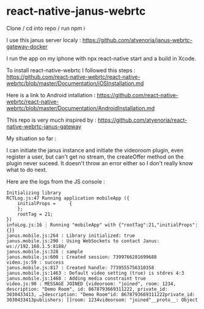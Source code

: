 # react-native-janus-webrtc

Clone / cd into repo / run npm i

I use this janus server localy : https://github.com/atyenoria/janus-webrtc-gateway-docker

I run the app on my iphone with npx react-native start and a build in Xcode.

To install react-native-webrtc I followed this steps : https://github.com/react-native-webrtc/react-native-webrtc/blob/master/Documentation/iOSInstallation.md

Here is a link to Android intallation : https://github.com/react-native-webrtc/react-native-webrtc/blob/master/Documentation/AndroidInstallation.md

This repo is very much inspired by : https://github.com/atyenoria/react-native-webrtc-janus-gateway

My situation so far :

I can initiate the janus instance and initiate the videoroom plugin, even register a user, but can't get no stream, the createOffer method on the plugin never suceed. It doesn't throw an error either so I don't really know what to do next.

Here are the logs from the JS console : 

```
Initializing library
RCTLog.js:47 Running application mobileApp ({
    initialProps =     {
    };
    rootTag = 21;
})
infoLog.js:16 : Running "mobileApp" with {"rootTag":21,"initialProps":{}}
janus.mobile.js:264 : Library initialized: true
janus.mobile.js:290 : Using WebSockets to contact Janus: ws://192.168.1.5:8188/
janus.mobile.js:328 : sample
janus.mobile.js:600 : Created session: 7399766281699688
video.js:59 : success
janus.mobile.js:817 : Created handle: 7739555756310358
janus.mobile.js:1463 : Default video setting (true) is stdres 4:3
janus.mobile.js:1468 : Adding media constraint true
video.js:90 : MESSAGE JOINED {videoroom: "joined", room: 1234, description: "Demo Room", id: 8678793669311222, private_id: 3030433413, …}description: "Demo Room"id: 8678793669311222private_id: 3030433413publishers: []room: 1234videoroom: "joined"__proto__: Object
```
